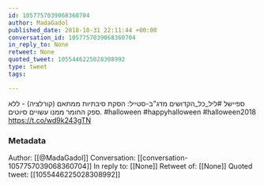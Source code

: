 ```yaml
---
id: 1057757039068360704
author: MadaGadol
published_date: 2018-10-31 22:11:44 +00:00
conversation_id: 1057757039068360704
in_reply_to: None
retweet: None
quoted_tweet: 1055446225028308992
type: tweet
tags:

---
```


ספיישל #ליל_כל_הקדושים מדג"ב-סטייל:
הסקת סיבתיות ממתאם (קורלציה) - ללא ספק החומר ממנו עשויים סיוטים.
#halloween #happyhalloween #halloween2018 https://t.co/wd9k243gTN

### Metadata

Author: [[@MadaGadol]]
Conversation: [[conversation-1057757039068360704]]
In reply to: [[None]]
Retweet of: [[None]]
Quoted tweet: [[1055446225028308992]]
